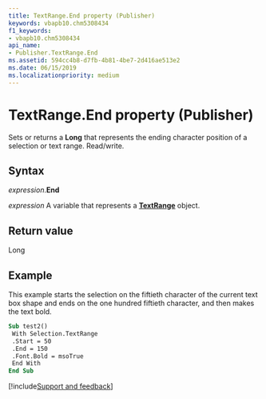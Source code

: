 ```yaml
---
title: TextRange.End property (Publisher)
keywords: vbapb10.chm5308434
f1_keywords:
- vbapb10.chm5308434
api_name:
- Publisher.TextRange.End
ms.assetid: 594cc4b8-d7fb-4b81-4be7-2d416ae513e2
ms.date: 06/15/2019
ms.localizationpriority: medium
---
```



# TextRange.End property (Publisher)

Sets or returns a **Long** that represents the ending character position of a selection or text range. Read/write.


## Syntax

_expression_.**End**

_expression_ A variable that represents a **[TextRange](Publisher.TextRange.md)** object.


## Return value

Long


## Example

This example starts the selection on the fiftieth character of the current text box shape and ends on the one hundred fiftieth character, and then makes the text bold.

```vb
Sub test2() 
 With Selection.TextRange 
 .Start = 50 
 .End = 150 
 .Font.Bold = msoTrue 
 End With 
End Sub
```

[!include[Support and feedback](~/includes/feedback-boilerplate.md)]